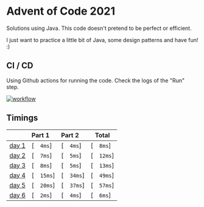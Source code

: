 # Advent of Code 2021

Solutions using Java. This code doesn't pretend to be perfect or efficient. 

I just want to practice a little bit of Java, some design patterns and have fun! :)

## CI / CD
Using Github actions for running the code. Check the logs of the "Run" step.

[![workflow](https://github.com/imdany/AdventOfCode2021/actions/workflows/maven.yml/badge.svg)](https://github.com/imdany/AdventOfCode2021/actions/workflows/maven.yml)

## Timings 

|                                              | Part 1     | Part 2     | Total      |
|:---------------------------------------------|:-----------|:-----------|------------|
| [day 1](https://adventofcode.com/2021/day/1) | [`  4ms`]  | [`  4ms`]  | [`  8ms`]  |
| [day 2](https://adventofcode.com/2021/day/2) | [`  7ms`]  | [`  5ms`]  | [`  12ms`] |
| [day 3](https://adventofcode.com/2021/day/3) | [`  8ms`]  | [`  5ms`]  | [`  13ms`] |
| [day 4](https://adventofcode.com/2021/day/4) | [`  15ms`] | [`  34ms`] | [`  49ms`] |
| [day 5](https://adventofcode.com/2021/day/5) | [`  20ms`] | [`  37ms`] | [`  57ms`] |
| [day 6](https://adventofcode.com/2021/day/6) | [`  2ms`]  | [`  4ms`] | [`  6ms`]  |

